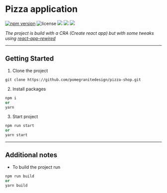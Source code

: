 # Pizza application

[![npm version](https://badge.fury.io/js/react.svg)](https://badge.fury.io/js/react)
![license](https://img.shields.io/github/license/pomegranitedesign/pizza-shop)
![](https://img.shields.io/github/stars/pomegranitedesign/pizza-shop)
![](https://img.shields.io/github/issues/pomegranitedesign/pizza-shop)
![](https://img.shields.io/github/forks/pomegranitedesign/pizza-shop)

_The project is build with a CRA (Create react app) but with some tweaks using [react-app-rewired](https://www.npmjs.com/package/react-app-rewired)_

---

## Getting Started

1. Clone the project

```
git clone https://github.com/pomegranitedesign/pizza-shop.git
```

2. Install packages

```py
npm i
or
yarn
```

3. Start project

```py
npm run start
or
yarn start
```

---

## Additional notes

- To build the project run

```py
npm run build
or
yarn build
```
